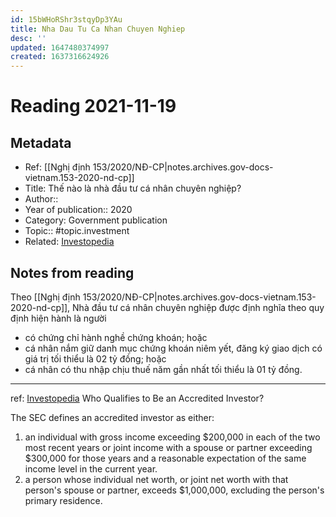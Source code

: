 ```yaml
---
id: 15bWHoRShr3stqyDp3YAu
title: Nha Dau Tu Ca Nhan Chuyen Nghiep
desc: ''
updated: 1647480374997
created: 1637316624926
---
```

# Reading 2021-11-19

## Metadata

- Ref: [[Nghị định 153/2020/NĐ-CP|notes.archives.gov-docs-vietnam.153-2020-nd-cp]]
- Title: Thế nào là nhà đầu tư cá nhân chuyên nghiệp?
- Author:: 
- Year of publication:: 2020
- Category: Government publication
- Topic:: #topic.investment
- Related: [Investopedia](https://www.investopedia.com/terms/a/accreditedinvestor.asp)

## Notes from reading

Theo [[Nghị định 153/2020/NĐ-CP|notes.archives.gov-docs-vietnam.153-2020-nd-cp]], Nhà đầu tư cá nhân chuyên nghiệp được định nghĩa theo quy định hiện hành là người 
- có chứng chỉ hành nghề chứng khoán; hoặc 
- cá nhân nắm giữ danh mục chứng khoán niêm yết, đăng ký giao dịch có giá trị tối thiểu là 02 tỷ đồng; hoặc
- cá nhân có thu nhập chịu thuế năm gần nhất tối thiểu là 01 tỷ đồng.

---
ref: [Investopedia](https://www.investopedia.com/terms/a/accreditedinvestor.asp)
Who Qualifies to Be an Accredited Investor?

The SEC defines an accredited investor as either:

1.  an individual with gross income exceeding $200,000 in each of the two most recent years or joint income with a spouse or partner exceeding $300,000 for those years and a reasonable expectation of the same income level in the current year.
2.  a person whose individual net worth, or joint net worth with that person's spouse or partner, exceeds $1,000,000, excluding the person's primary residence.